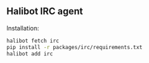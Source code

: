 Halibot IRC agent
-----------------

Installation:

```sh
halibot fetch irc
pip install -r packages/irc/requirements.txt
halibot add irc
```
